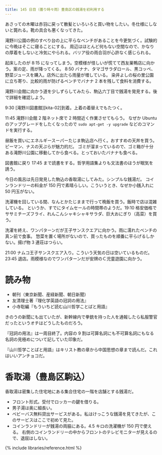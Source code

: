 ```yaml
---
title: 145 日目（曇り時々雨）豊島区の銭湯を初利用する
---
```


あさっての木曜は赤羽に戻って散髪といろいろと買い物をしたい。冬仕様にしないと斃れる。靴の具合も悪くなってきた。

滝野川公園の例のすべり台の上に平らなベンチがあることを今更気づく。試験的に今晩はそこに寝ることにする。
周辺はほとんど何もない空間なので、かなりの厚着をしないと冷気にやられる。バリア役の雨合羽が心許なく感じられる。

起床したのが 8:15 になってしまう。空模様が怪しいが慌てて西友巣鴨店に向かう。案の定、雨が降ってくる。
8:50 バナナ、タマゴサラダロール、黒コッペ、野菜ジュースを購入。店外に出たら雨量が増している。
染井よしの桜の里公園に立ち寄り、比較的雨が防げるベンチでバナナ 2 本を残して食料を消費する。

滝野川会館に向かう道を少しずらしてみたら、駒込六丁目で銭湯を発見する。後で詳細を確認しよう。

9:30 [滝野川図書館][kita-02]到着。上着の着替えでもたつく。

11:45 滝野川会館 2 階ネット席で 2 時間近く作業させてもらう。
なぜか Ubuntu のアップグレードをしたくなったので `sudo apt-get -y upgrade` などのコマンドを実行する。

昼飯を買いにエネルギースーパーたじま駒込店へ行く。おすすめの天丼を買う。ピーマン、ナスの天ぷらが魅力的だ。
ゴミが溜まっているので、ゴミ箱が十分ある滝野川公園に移動してから食べる。とっておいたバナナも食べる。

図書館に戻り 17:45 まで読書をする。哲学用語集よりも文法書のほうが眠気を誘う。

今日の風呂は先日発見した駒込の香取湯にしてみた。シンプルな銭湯だ。
コインランドリーの料金が 150 円で素晴らしい。こういうとき、なぜか小銭入れに 50 円玉がない。

洗濯機を回している間、なんとかたじままで行って晩飯を買う。飯時で店は混雑している。
というか、すでにタイムセールの時間帯のようだ。19:10 格安価格でササミチーズフライ、れんこんシャキシャキサラダ、巨大おにぎり（高菜）を買う。

洗濯を終え、ワンパターンだが王子サンスクエアに向かう。雨に濡れたベンチの真ン前で食事。
惣菜を置く場所がないので、買ったものを順番に平らげるしかない。揚げ物 3 連荘はつらい。

21:00 ナムコ王子サンスクエア入り。こういう天気の日は空いているものだ。
23:45 退店。雨模様なのでワンパターンだが安牌のＣ児童遊園に向かう。

# 読み物

* 朝刊（東京新聞、産経新聞、朝日新聞）
* 友清理士著『理化学英語の冠詞の用法』
* 小寺聡編『もういちど読む山川哲学ことばと用語』

きのうの新聞にも出ていたが、新幹線内で拳銃を持った人を通報したら私服警官だったというオチはどうしたものだろう。

『冠詞の用法』は一周目終了。内容の 9 割は可算名詞にも不可算名詞にもなる名詞の見極めについて記していた印象だ。

『山川哲学ことばと用語』はキリスト教の章から中国思想の章まで読んだ。これはいいアンチョコだ。

# 香取湯（豊島区駒込）

香取湯は密集した住宅地にある集合住宅の一階を店舗とする銭湯だ。

* フロント形式。受付でロッカーの鍵を借りる。
* 男子湯は奥に細長い。
* ベビーバス無料貸出サービスがある。私はけっこうな銭湯を見てきたが、このサービスはここで初めて見た。
* コインランドリーが銭湯の両脇にある。4.5 キロの洗濯機が 150 円で使える。
  右側のコインランドリーの中からフロントのテレビモニターが見えるので、退屈はしない。

{% include libraries/reference.html %}
